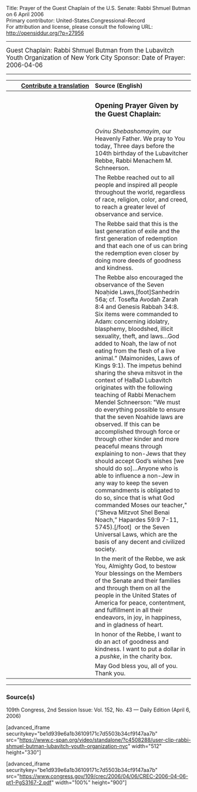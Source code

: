 <html>
<head></head>
<body>
Title: Prayer of the Guest Chaplain of the U.S. Senate: Rabbi Shmuel Butman on 6 April 2006<br />
Primary contributor: United-States.Congressional-Record<br />
For attribution and license, please consult the following URL: <a href="http://opensiddur.org/?p=27956">http://opensiddur.org/?p=27956</a>
<p />
<hr />

<div class="english" style="font-size:1.2em;">
Guest Chaplain: Rabbi Shmuel Butman from the Lubavitch Youth Organization of New York City
Sponsor: 
Date of Prayer: 2006-04-06
</div>

<hr />

<table style="margin-left: auto;margin-right: auto;" class="draggable">
<thead><tr><th id="x" style="text-align: right;"><a href="/contributing/upload/">Contribute a translation</a></th><th style="text-align: left;">Source (English)</th></tr></thead>
<tbody>
<tr><td style="vertical-align:top;" width="46%">
<div class="liturgy"><span lang="he">

</span></div></td>
 
<td style="vertical-align:top;" width="53%">
<div class="english">
<h3>Opening Prayer Given by the Guest Chaplain:</h3>
</div></td></tr>

<tr><td style="vertical-align:top;" width="46%">
<div class="liturgy"><span lang="he">

</span></div></td>
 
<td style="vertical-align:top;" width="53%">
<div class="english">
<em>Ovinu Shebashomayim</em>, our Heavenly Father.
We pray to You today, 
Three days before the 104th birthday 
of the Lubavitcher Rebbe, 
Rabbi Menachem M. Schneerson. 
</div></td></tr>

<tr><td style="vertical-align:top;" width="46%">
<div class="liturgy"><span lang="he">

</span></div></td>
 
<td style="vertical-align:top;" width="53%">
<div class="english">
The Rebbe reached out 
to all people 
and inspired all people 
throughout the world, 
regardless of race, 
religion, 
color, 
and creed, 
to reach a greater level 
of observance 
and service. 
</div></td></tr>

<tr><td style="vertical-align:top;" width="46%">
<div class="liturgy"><span lang="he">

</span></div></td>
 
<td style="vertical-align:top;" width="53%">
<div class="english">
The Rebbe said 
that this is the last generation of exile 
and the first generation of redemption 
and that each one of us 
can bring the redemption even closer 
by doing more deeds 
of goodness 
and kindness. 
</div></td></tr>

<tr><td style="vertical-align:top;" width="46%">
<div class="liturgy"><span lang="he">

</span></div></td>
 
<td style="vertical-align:top;" width="53%">
<div class="english">
The Rebbe also encouraged the observance 
of the Seven Noaḥide Laws,[foot]Sanhedrin 56a; cf. Tosefta Avodah Zarah 8:4 and Genesis Rabbah 34:8. Six items were commanded to Adam: concerning idolatry, blasphemy, bloodshed, illicit sexuality, theft, and laws…God added to Noah, the law of not eating from the flesh of a live animal.” (Maimonides, Laws of Kings 9:1). The impetus behind sharing the sheva mitsvot in the context of ḤaBaD Lubavitch originates with the following teaching of Rabbi Menachem Mendel Schneerson: "We must do everything possible to ensure that the seven Noahide laws are observed. If this can be accomplished through force or through other kinder and more peaceful means through explaining to non-Jews that they should accept God’s wishes [we should do so]…Anyone who is able to influence a non-Jew in any way to keep the seven commandments is obligated to do so, since that is what God commanded Moses our teacher," (“Sheva Mitzvot Shel Benai Noach,” Hapardes 59:9 7-11, 5745).[/foot]&nbsp; 
or the Seven Universal Laws, 
which are the basis 
of any decent 
and civilized 
society.
</div></td></tr>

<tr><td style="vertical-align:top;" width="46%">
<div class="liturgy"><span lang="he">

</span></div></td>
 
<td style="vertical-align:top;" width="53%">
<div class="english">
In the merit of the Rebbe, 
we ask You, Almighty God, 
to bestow Your blessings 
on the Members of the Senate 
and their families 
and through them 
on all the people in the United States of America 
for peace, 
contentment, 
and fulfillment 
in all their endeavors, 
in joy, 
in happiness, 
and in gladness of heart.
</div></td></tr>

<tr><td style="vertical-align:top;" width="46%">
<div class="liturgy"><span lang="he">

</span></div></td>
 
<td style="vertical-align:top;" width="53%">
<div class="english">
In honor of the Rebbe, 
I want to do an act of goodness and kindness.
I want to put a dollar in a <em>pushke</em>, in the charity box. 
</div></td></tr>

<tr><td style="vertical-align:top;" width="46%">
<div class="liturgy"><span lang="he">

</span></div></td>
 
<td style="vertical-align:top;" width="53%">
<div class="english">
May God bless you, 
all of you. 
Thank you.
</div></td></tr>
</tbody></table>

<hr />

<h3>Source(s)</h3>

109th Congress, 2nd Session
Issue: Vol. 152, No. 43 — Daily Edition (April 6, 2006)

[advanced_iframe securitykey="be1d939e6a1b36109171c7d5503b34cf9147aa7b" src="https://www.c-span.org/video/standalone/?c4508288/user-clip-rabbi-shmuel-butman-lubavitch-youth-organization-nyc" width="512" height="330"]

[advanced_iframe securitykey="be1d939e6a1b36109171c7d5503b34cf9147aa7b" src="https://www.congress.gov/109/crec/2006/04/06/CREC-2006-04-06-pt1-PgS3167-2.pdf" width="100%" height="900"]
</body>
</html>